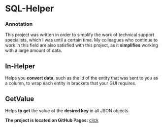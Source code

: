 # SQL-Helper
### Annotation
This project was written in order to simplify the work of technical support specialists, which I was until a certain time. My colleagues who continue to work in this field are also satisfied with this project, as it **simplifies** working with a large amount of data.
## In-Helper
Helps you **convert data**, such as the id of the entity that was sent to you as a column, to wrap each entity in brackets that your GUI requires.
## GetValue
Helps **to get** the value of the **desired key** in all JSON objects.

**The project is located on GitHub Pages:** [click](https://senpaisun.github.io/sql-helper/)